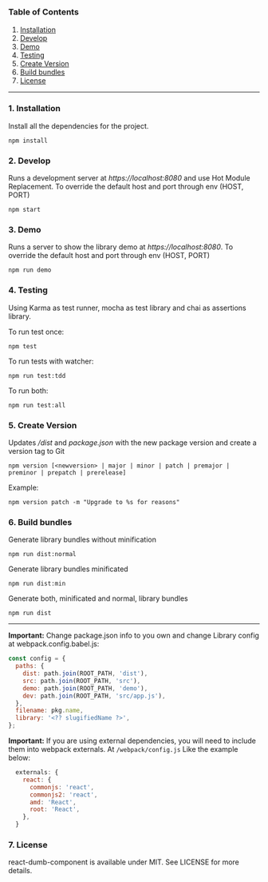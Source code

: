 # <?? slugifiedName ?>

<?? description ?>

### Table of Contents
1. [Installation](#installation)
2. [Develop](#develop)
3. [Demo](#demo)
4. [Testing](#test)
5. [Create Version](#version)
6. [Build bundles](#bundles)
7. [License](#license)

---

<div id="installation"></div>

### 1. Installation
Install all the dependencies for the project.

```
npm install
```

<div id="develop"></div>

### 2. Develop
Runs a development server at *https://localhost:8080* and use Hot Module Replacement.
To override the default host and port through env (HOST, PORT)

```
npm start
```

<div id="demo"></div>

### 3. Demo
Runs a server to show the library demo at *https://localhost:8080*.
To override the default host and port through env (HOST, PORT)

```
npm run demo
```

<div id="test"></div>

### 4. Testing
Using Karma as test runner, mocha as test library and chai as assertions library.

To run test once:
```
npm test
```

To run tests with watcher:
```
npm run test:tdd
```

To run both:
```
npm run test:all
```

<div id="version"></div>

### 5. Create Version
Updates */dist* and *package.json* with the new package version and create a version tag to Git
```
npm version [<newversion> | major | minor | patch | premajor | preminor | prepatch | prerelease]
```

Example:
```
npm version patch -m "Upgrade to %s for reasons"
```

<div id="bundles"></div>

### 6. Build bundles
Generate library bundles without minification
```
npm run dist:normal
```
Generate library bundles minificated
```
npm run dist:min
```

Generate both, minificated and normal, library bundles
```
npm run dist
```

---

**Important:** Change package.json info to you own and 
change Library config at webpack.config.babel.js:

```javascript
const config = {
  paths: {
    dist: path.join(ROOT_PATH, 'dist'),
    src: path.join(ROOT_PATH, 'src'),
    demo: path.join(ROOT_PATH, 'demo'),
    dev: path.join(ROOT_PATH, 'src/app.js'),
  },
  filename: pkg.name,
  library: '<?? slugifiedName ?>',
};
```

**Important:** If you are using external dependencies, you will need to include them into webpack
externals. At `/webpack/config.js` Like the example below:

```javascript
  externals: {
    react: {
      commonjs: 'react',
      commonjs2: 'react',
      amd: 'React',
      root: 'React',
    },
  }
```

<div id="license"></div>

### 7. License
react-dumb-component is available under MIT. See LICENSE for more details.
